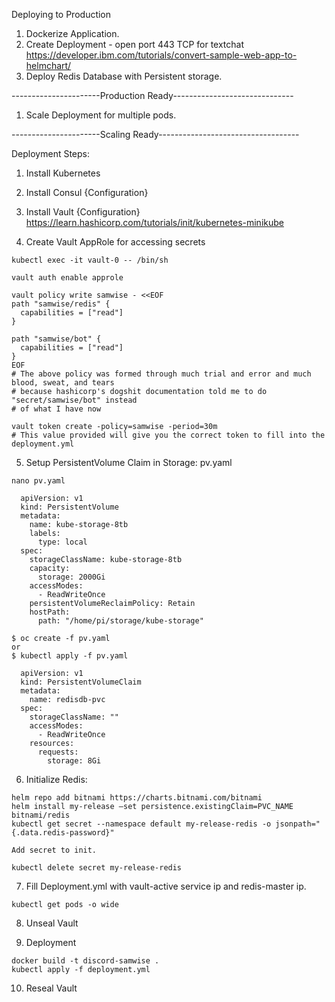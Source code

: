 Deploying to Production

1. Dockerize Application.
2. Create Deployment - open port 443 TCP for textchat
https://developer.ibm.com/tutorials/convert-sample-web-app-to-helmchart/
3. Deploy Redis Database with Persistent storage.

----------------------Production Ready------------------------------

1. Scale Deployment for multiple pods. 

----------------------Scaling Ready-----------------------------------

Deployment Steps:
1. Install Kubernetes
2. Install Consul {Configuration}
3. Install Vault {Configuration}
   https://learn.hashicorp.com/tutorials/init/kubernetes-minikube

4. Create Vault AppRole for accessing secrets
```
kubectl exec -it vault-0 -- /bin/sh

vault auth enable approle

vault policy write samwise - <<EOF
path "samwise/redis" {
  capabilities = ["read"]
}

path "samwise/bot" {
  capabilities = ["read"]
}
EOF
# The above policy was formed through much trial and error and much blood, sweat, and tears 
# because hashicorp's dogshit documentation told me to do "secret/samwise/bot" instead
# of what I have now

vault token create -policy=samwise -period=30m
# This value provided will give you the correct token to fill into the deployment.yml
```

5. Setup PersistentVolume Claim in Storage: pv.yaml
```
nano pv.yaml

  apiVersion: v1
  kind: PersistentVolume
  metadata:
    name: kube-storage-8tb
    labels:
      type: local
  spec:
    storageClassName: kube-storage-8tb 
    capacity:
      storage: 2000Gi
    accessModes:
      - ReadWriteOnce 
    persistentVolumeReclaimPolicy: Retain
    hostPath:
      path: "/home/pi/storage/kube-storage" 

$ oc create -f pv.yaml
or
$ kubectl apply -f pv.yaml

  apiVersion: v1
  kind: PersistentVolumeClaim
  metadata:
    name: redisdb-pvc
  spec:
    storageClassName: ""
    accessModes:
      - ReadWriteOnce
    resources:
      requests:
        storage: 8Gi
```
6. Initialize Redis:
```
helm repo add bitnami https://charts.bitnami.com/bitnami
helm install my-release –set persistence.existingClaim=PVC_NAME bitnami/redis
kubectl get secret --namespace default my-release-redis -o jsonpath="{.data.redis-password}"

Add secret to init.

kubectl delete secret my-release-redis
```
7. Fill Deployment.yml with vault-active service ip and redis-master ip.
```
kubectl get pods -o wide
```

8. Unseal Vault

9. Deployment
```
docker build -t discord-samwise .
kubectl apply -f deployment.yml
```
10. Reseal Vault
